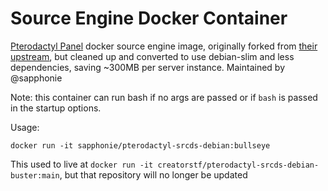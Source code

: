 # Source Engine Docker Container
[Pterodactyl Panel](https://pterodactyl.io/) docker source engine image, originally forked from [their upstream](https://github.com/parkervcp/images/tree/ubuntu/source), but cleaned up and converted to use debian-slim and less dependencies, saving ~300MB per server instance. Maintained by @sapphonie

Note: this container can run bash if no args are passed or if `bash` is passed in the startup options.

Usage:

`docker run -it sapphonie/pterodactyl-srcds-debian:bullseye`

This used to live at
`docker run -it creatorstf/pterodactyl-srcds-debian-buster:main`, but that repository will no longer be updated
